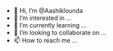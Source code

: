 - 👋 Hi, I’m @Aashiklounda
- 👀 I’m interested in ...
- 🌱 I’m currently learning ...
- 💞️ I’m looking to collaborate on ...
- 📫 How to reach me ...

<!---
Aashiklounda/Aashiklounda is a ✨ special ✨ repository because its `README.md` (this file) appears on your GitHub profile.
You can click the Preview link to take a look at your changes.
--->
